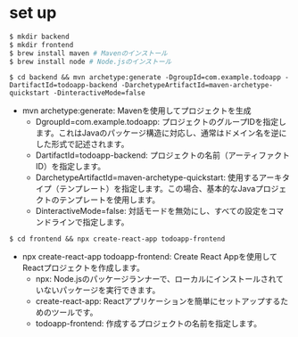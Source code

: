 # set up
```bash
$ mkdir backend
$ mkdir frontend
$ brew install maven # Mavenのインストール
$ brew install node # Node.jsのインストール
```

```
$ cd backend && mvn archetype:generate -DgroupId=com.example.todoapp -DartifactId=todoapp-backend -DarchetypeArtifactId=maven-archetype-quickstart -DinteractiveMode=false
```
- mvn archetype:generate: Mavenを使用してプロジェクトを生成
  - DgroupId=com.example.todoapp: プロジェクトのグループIDを指定します。これはJavaのパッケージ構造に対応し、通常はドメイン名を逆にした形式で記述されます。
  - DartifactId=todoapp-backend: プロジェクトの名前（アーティファクトID）を指定します。
  - DarchetypeArtifactId=maven-archetype-quickstart: 使用するアーキタイプ（テンプレート）を指定します。この場合、基本的なJavaプロジェクトのテンプレートを使用します。
  - DinteractiveMode=false: 対話モードを無効にし、すべての設定をコマンドラインで指定します。
```
$ cd frontend && npx create-react-app todoapp-frontend
```
- npx create-react-app todoapp-frontend: Create React Appを使用してReactプロジェクトを作成します。
  - npx: Node.jsのパッケージランナーで、ローカルにインストールされていないパッケージを実行できます。
  - create-react-app: Reactアプリケーションを簡単にセットアップするためのツールです。
  - todoapp-frontend: 作成するプロジェクトの名前を指定します。
